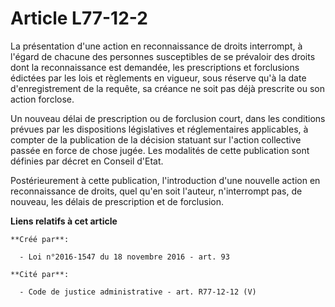 # Article L77-12-2

La présentation d'une action en reconnaissance de droits interrompt, à l'égard de chacune des personnes susceptibles de se
prévaloir des droits dont la reconnaissance est demandée, les prescriptions et forclusions édictées par les lois et
règlements en vigueur, sous réserve qu'à la date d'enregistrement de la requête, sa créance ne soit pas déjà prescrite ou son
action forclose.

Un nouveau délai de prescription ou de forclusion court, dans les conditions prévues par les dispositions législatives et
réglementaires applicables, à compter de la publication de la décision statuant sur l'action collective passée en force de
chose jugée. Les modalités de cette publication sont définies par décret en Conseil d'Etat.

Postérieurement à cette publication, l'introduction d'une nouvelle action en reconnaissance de droits, quel qu'en soit
l'auteur, n'interrompt pas, de nouveau, les délais de prescription et de forclusion.

**Liens relatifs à cet article**

	**Créé par**:

	  - Loi n°2016-1547 du 18 novembre 2016 - art. 93

	**Cité par**:

	  - Code de justice administrative - art. R77-12-12 (V)
